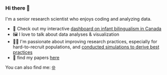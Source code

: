### Hi there 👋
I'm a senior research scientist who enjoys coding and analyzing data.
- 🔭 Check out my interactive [dashboard on infant bilingualism in Canada](https://youngest-bilingual-canadians.onrender.com/)
- 🖼️ I love to talk about data analyses & visualization
- 👩‍🔬 I'm passionate about improving research practices, especially for hard-to-recruit populations, and [conducted simulations to derive best practices](https://e-schott.github.io/code/SolutionsForTransparentDataPeeking-resub.html)
- 📰 find my papers [here](https://scholar.google.ca/citations?user=4CqfLk4AAAAJ&hl=en)

You can also find me:
[🌐](https://e-schott.github.io/) 
<!--
**e-schott/e-schott** is a ✨ _special_ ✨ repository because its `README.md` (this file) appears on your GitHub profile.

Here are some ideas to get you started:

- 🔭 I’m currently working on ...
- 🌱 I’m currently learning ...
- 👯 I’m looking to collaborate on ...
- 🤔 I’m looking for help with ...
- 💬 Ask me about ...
- 📫 How to reach me: ...
- 😄 Pronouns: ...
- ⚡ Fun fact: ...
-->
